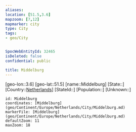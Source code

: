 ```yaml
---
aliases: 
location: [51.5,3.6]
mapzoom: [7,12] 
mapmarker: city 
type: City
tags:
- geo/City


SpocWebEntityId: 32465
isDeleted: false
confidential: public

title: Middelburg
---
```

[geo-lon::3.6]
[geo-lat::51.5]
[name::Middelburg]
[State::]
[Country::[Netherlands](geo/Continent/Europe/Netherlands.md)]
[StateId::]
[Population::]
[Unknown::]


```leaflet
id: Middelburg
coordinates: [Middelburg](geo/Continent/Europe/Netherlands/City/Middelburg.md)
markerFile: [Middelburg](geo/Continent/Europe/Netherlands/City/Middelburg.md)
defaultZoom: 11 
maxZoom: 18
```


